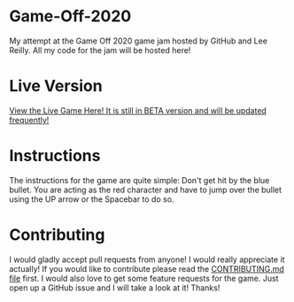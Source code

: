 # Game-Off-2020
My attempt at the Game Off 2020 game jam hosted by GitHub and Lee Reilly. All my code for the jam will be hosted here!

# Live Version
[View the Live Game Here! It is still in BETA version and will be updated frequently!](https://landonlloyd.github.io/Game-Off-2020/)

# Instructions
The instructions for the game are quite simple: Don't get hit by the blue bullet. You are acting as the red character and have to jump over the bullet using the UP arrow or the Spacebar to do so. 

# Contributing
I would gladly accept pull requests from anyone! I would really appreciate it actually! If you would like to contribute please read the [CONTRIBUTING.md file](https://github.com/LandonLloyd/Game-Off-2020/blob/main/CONTRIBUTING.md) first. I would also love to get some feature requests for the game. Just open up a GitHub issue and I will take a look at it! Thanks!
